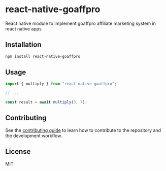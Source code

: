 # react-native-goaffpro

React native module to implement goaffpro affiliate marketing system in react native apps

## Installation

```sh
npm install react-native-goaffpro
```

## Usage

```js
import { multiply } from "react-native-goaffpro";

// ...

const result = await multiply(3, 7);
```

## Contributing

See the [contributing guide](CONTRIBUTING.md) to learn how to contribute to the repository and the development workflow.

## License

MIT
